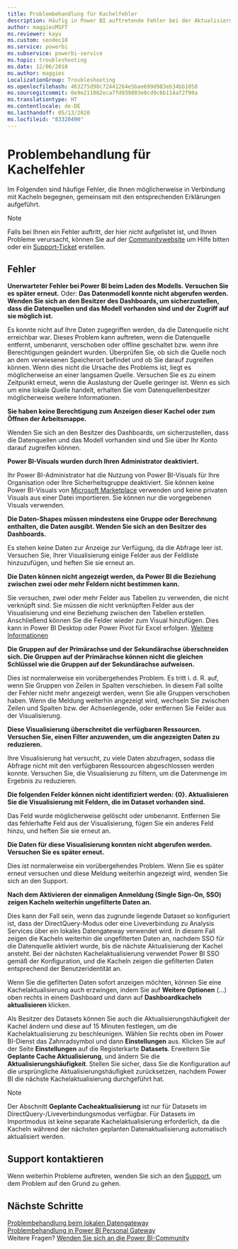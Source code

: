 ```yaml
---
title: Problembehandlung für Kachelfehler
description: Häufig in Power BI auftretende Fehler bei der Aktualisierung einer Kachel
author: maggiesMSFT
ms.reviewer: kayu
ms.custom: seodec18
ms.service: powerbi
ms.subservice: powerbi-service
ms.topic: troubleshooting
ms.date: 12/06/2018
ms.author: maggies
LocalizationGroup: Troubleshooting
ms.openlocfilehash: 463275d98c72441264e5bae699d983eb34bb1058
ms.sourcegitcommit: 0e9e211082eca7fd939803e0cd9c6b114af2f90a
ms.translationtype: HT
ms.contentlocale: de-DE
ms.lasthandoff: 05/13/2020
ms.locfileid: "83320490"
---
```

# <a name="troubleshooting-tile-errors"></a>Problembehandlung für Kachelfehler
Im Folgenden sind häufige Fehler, die Ihnen möglicherweise in Verbindung mit Kacheln begegnen, gemeinsam mit den entsprechenden Erklärungen aufgeführt.

> [!NOTE]
> Falls bei Ihnen ein Fehler auftritt, der hier nicht aufgelistet ist, und Ihnen Probleme verursacht, können Sie auf der [Communitywebsite](https://community.powerbi.com/) um Hilfe bitten oder ein [Support-Ticket](https://powerbi.microsoft.com/support/) erstellen.
> 
> 

## <a name="errors"></a>Fehler
**Unerwarteter Fehler bei Power BI beim Laden des Modells. Versuchen Sie es später erneut.**
Oder: **Das Datenmodell konnte nicht abgerufen werden. Wenden Sie sich an den Besitzer des Dashboards, um sicherzustellen, dass die Datenquellen und das Modell vorhanden sind und der Zugriff auf sie möglich ist.**

Es konnte nicht auf Ihre Daten zugegriffen werden, da die Datenquelle nicht erreichbar war. Dieses Problem kann auftreten, wenn die Datenquelle entfernt, umbenannt, verschoben oder offline geschaltet bzw. wenn ihre Berechtigungen geändert wurden. Überprüfen Sie, ob sich die Quelle noch an dem verwiesenen Speicherort befindet und ob Sie darauf zugreifen können. Wenn dies nicht die Ursache des Problems ist, liegt es möglicherweise an einer langsamen Quelle. Versuchen Sie es zu einem Zeitpunkt erneut, wenn die Auslastung der Quelle geringer ist. Wenn es sich um eine lokale Quelle handelt, erhalten Sie vom Datenquellenbesitzer möglicherweise weitere Informationen.

**Sie haben keine Berechtigung zum Anzeigen dieser Kachel oder zum Öffnen der Arbeitsmappe.**

Wenden Sie sich an den Besitzer des Dashboards, um sicherzustellen, dass die Datenquellen und das Modell vorhanden sind und Sie über Ihr Konto darauf zugreifen können.

**Power BI-Visuals wurden durch Ihren Administrator deaktiviert.**

Ihr Power BI-Administrator hat die Nutzung von Power BI-Visuals für Ihre Organisation oder Ihre Sicherheitsgruppe deaktiviert.
Sie können keine Power BI-Visuals von [Microsoft Marketplace](https://appsource.microsoft.com/marketplace/apps?page=1&product=power-bi-visuals) verwenden und keine privaten Visuals aus einer Datei importieren. Sie können nur die vorgegebenen Visuals verwenden.


**Die Daten-Shapes müssen mindestens eine Gruppe oder Berechnung enthalten, die Daten ausgibt. Wenden Sie sich an den Besitzer des Dashboards.**

Es stehen keine Daten zur Anzeige zur Verfügung, da die Abfrage leer ist. Versuchen Sie, Ihrer Visualisierung einige Felder aus der Feldliste hinzuzufügen, und heften Sie sie erneut an.

**Die Daten können nicht angezeigt werden, da Power BI die Beziehung zwischen zwei oder mehr Feldern nicht bestimmen kann.**

Sie versuchen, zwei oder mehr Felder aus Tabellen zu verwenden, die nicht verknüpft sind. Sie müssen die nicht verknüpften Felder aus der Visualisierung und eine Beziehung zwischen den Tabellen erstellen. Anschließend können Sie die Felder wieder zum Visual hinzufügen. Dies kann in Power BI Desktop oder Power Pivot für Excel erfolgen. [Weitere Informationen](../transform-model/desktop-create-and-manage-relationships.md)

**Die Gruppen auf der Primärachse und der Sekundärachse überschneiden sich. Die Gruppen auf der Primärachse können nicht die gleichen Schlüssel wie die Gruppen auf der Sekundärachse aufweisen.**

Dies ist normalerweise ein vorübergehendes Problem. Es tritt i. d. R. auf, wenn Sie Gruppen von Zeilen in Spalten verschieben. In diesem Fall sollte der Fehler nicht mehr angezeigt werden, wenn Sie alle Gruppen verschoben haben. Wenn die Meldung weiterhin angezeigt wird, wechseln Sie zwischen Zeilen und Spalten bzw. der Achsenlegende, oder entfernen Sie Felder aus der Visualisierung.  

**Diese Visualisierung überschreitet die verfügbaren Ressourcen. Versuchen Sie, einen Filter anzuwenden, um die angezeigten Daten zu reduzieren.**

Ihre Visualisierung hat versucht, zu viele Daten abzufragen, sodass die Abfrage nicht mit den verfügbaren Ressourcen abgeschlossen werden konnte. Versuchen Sie, die Visualisierung zu filtern, um die Datenmenge im Ergebnis zu reduzieren.

**Die folgenden Felder können nicht identifiziert werden: {0}. Aktualisieren Sie die Visualisierung mit Feldern, die im Dataset vorhanden sind.**

Das Feld wurde möglicherweise gelöscht oder umbenannt. Entfernen Sie das fehlerhafte Feld aus der Visualisierung, fügen Sie ein anderes Feld hinzu, und heften Sie sie erneut an.

**Die Daten für diese Visualisierung konnten nicht abgerufen werden. Versuchen Sie es später erneut.**

Dies ist normalerweise ein vorübergehendes Problem. Wenn Sie es später erneut versuchen und diese Meldung weiterhin angezeigt wird, wenden Sie sich an den Support.

**Nach dem Aktivieren der einmaligen Anmeldung (Single Sign-On, SSO) zeigen Kacheln weiterhin ungefilterte Daten an.**

Dies kann der Fall sein, wenn das zugrunde liegende Dataset so konfiguriert ist, dass der DirectQuery-Modus oder eine Liveverbindung zu Analysis Services über ein lokales Datengateway verwendet wird. In diesem Fall zeigen die Kacheln weiterhin die ungefilterten Daten an, nachdem SSO für die Datenquelle aktiviert wurde, bis die nächste Aktualisierung der Kachel ansteht. Bei der nächsten Kachelaktualisierung verwendet Power BI SSO gemäß der Konfiguration, und die Kacheln zeigen die gefilterten Daten entsprechend der Benutzeridentität an. 

Wenn Sie die gefilterten Daten sofort anzeigen möchten, können Sie eine Kachelaktualisierung auch erzwingen, indem Sie auf **Weitere Optionen** (...) oben rechts in einem Dashboard und dann auf **Dashboardkacheln aktualisieren** klicken.

Als Besitzer des Datasets können Sie auch die Aktualisierungshäufigkeit der Kachel ändern und diese auf 15 Minuten festlegen, um die Kachelaktualisierung zu beschleunigen. Wählen Sie rechts oben im Power BI-Dienst das Zahnradsymbol und dann **Einstellungen** aus. Klicken Sie auf der Seite **Einstellungen** auf die Registerkarte **Datasets**. Erweitern Sie **Geplante Cache Aktualisierung**, und ändern Sie die **Aktualisierungshäufigkeit**. Stellen Sie sicher, dass Sie die Konfiguration auf die ursprüngliche Aktualisierungshäufigkeit zurücksetzen, nachdem Power BI die nächste Kachelaktualisierung durchgeführt hat.

> [!NOTE]
> Der Abschnitt **Geplante Cacheaktualisierung** ist nur für Datasets im DirectQuery-/Liveverbindungsmodus verfügbar. Für Datasets im Importmodus ist keine separate Kachelaktualisierung erforderlich, da die Kacheln während der nächsten geplanten Datenaktualisierung automatisch aktualisiert werden.

## <a name="contact-support"></a>Support kontaktieren
Wenn weiterhin Probleme auftreten, wenden Sie sich an den [Support](https://support.powerbi.com), um dem Problem auf den Grund zu gehen.

## <a name="next-steps"></a>Nächste Schritte
[Problembehandlung beim lokalen Datengateway](service-gateway-onprem-tshoot.md)  
[Problembehandlung in Power BI Personal Gateway](service-admin-troubleshooting-power-bi-personal-gateway.md)  
Weitere Fragen? [Wenden Sie sich an die Power BI-Community](https://community.powerbi.com/)
